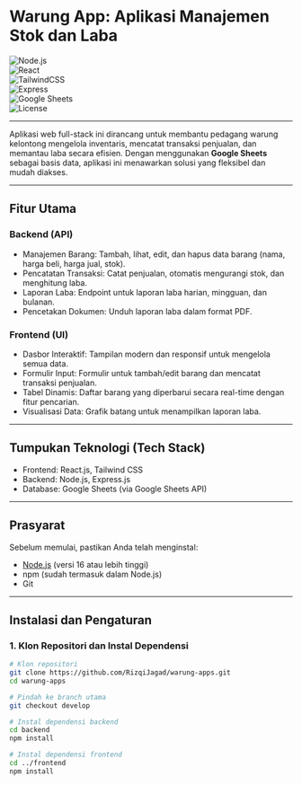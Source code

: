 # Warung App: Aplikasi Manajemen Stok dan Laba

![Node.js](https://img.shields.io/badge/Node.js-16%2B-green?logo=node.js)  
![React](https://img.shields.io/badge/React-18-blue?logo=react)  
![TailwindCSS](https://img.shields.io/badge/TailwindCSS-3-blue?logo=tailwind-css)  
![Express](https://img.shields.io/badge/Express.js-4-black?logo=express)  
![Google Sheets](https://img.shields.io/badge/Google%20Sheets-API-green?logo=googlesheets)  
![License](https://img.shields.io/badge/License-MIT-yellow)  

---

Aplikasi web full-stack ini dirancang untuk membantu pedagang warung kelontong mengelola inventaris, mencatat transaksi penjualan, dan memantau laba secara efisien. Dengan menggunakan **Google Sheets** sebagai basis data, aplikasi ini menawarkan solusi yang fleksibel dan mudah diakses.

---

## Fitur Utama

### Backend (API)
- Manajemen Barang: Tambah, lihat, edit, dan hapus data barang (nama, harga beli, harga jual, stok).
- Pencatatan Transaksi: Catat penjualan, otomatis mengurangi stok, dan menghitung laba.
- Laporan Laba: Endpoint untuk laporan laba harian, mingguan, dan bulanan.
- Pencetakan Dokumen: Unduh laporan laba dalam format PDF.

### Frontend (UI)
- Dasbor Interaktif: Tampilan modern dan responsif untuk mengelola semua data.
- Formulir Input: Formulir untuk tambah/edit barang dan mencatat transaksi penjualan.
- Tabel Dinamis: Daftar barang yang diperbarui secara real-time dengan fitur pencarian.
- Visualisasi Data: Grafik batang untuk menampilkan laporan laba.

---

## Tumpukan Teknologi (Tech Stack)
- Frontend: React.js, Tailwind CSS  
- Backend: Node.js, Express.js  
- Database: Google Sheets (via Google Sheets API)  

---

## Prasyarat
Sebelum memulai, pastikan Anda telah menginstal:
- [Node.js](https://nodejs.org/) (versi 16 atau lebih tinggi)  
- npm (sudah termasuk dalam Node.js)  
- Git  

---

## Instalasi dan Pengaturan

### 1. Klon Repositori dan Instal Dependensi
```bash
# Klon repositori
git clone https://github.com/RizqiJagad/warung-apps.git
cd warung-apps

# Pindah ke branch utama
git checkout develop

# Instal dependensi backend
cd backend
npm install

# Instal dependensi frontend
cd ../frontend
npm install
